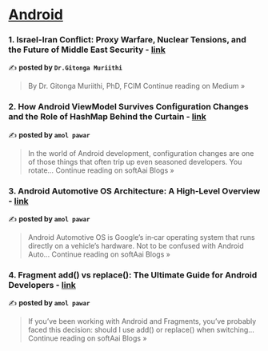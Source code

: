 
<h1><a href=https://medium.com/tag/android/recommended target="_blank" rel="noopener noreferrer">Android</a></h1>
<h3>1. Israel-Iran Conflict: Proxy Warfare, Nuclear Tensions, and the Future of Middle East Security - <a href="https://medium.com/@murithig/israel-iran-conflict-proxy-warfare-nuclear-tensions-and-the-future-of-middle-east-security-f79e79d1c74c?source=rss------android-5" target="_blank" rel="noopener noreferrer">link</a></h3>

✍️ **posted by `Dr.Gitonga Muriithi`**

<blockquote>By Dr. Gitonga Muriithi, PhD, FCIM
Continue reading on Medium »</blockquote>

<h3>2. How Android ViewModel Survives Configuration Changes and the Role of HashMap Behind the Curtain - <a href="https://medium.com/softaai-blogs/how-android-viewmodel-survives-configuration-changes-and-the-role-of-hashmap-behind-the-curtain-9e0d86c0cab5?source=rss------android-5" target="_blank" rel="noopener noreferrer">link</a></h3>

✍️ **posted by `amol pawar`**

<blockquote>In the world of Android development, configuration changes are one of those things that often trip up even seasoned developers. You rotate…
Continue reading on softAai Blogs »</blockquote>

<h3>3. Android Automotive OS Architecture: A High‑Level Overview - <a href="https://medium.com/softaai-blogs/android-automotive-os-architecture-a-high-level-overview-cc426324a460?source=rss------android-5" target="_blank" rel="noopener noreferrer">link</a></h3>

✍️ **posted by `amol pawar`**

<blockquote>Android Automotive OS is Google’s in‑car operating system that runs directly on a vehicle’s hardware. Not to be confused with Android Auto…
Continue reading on softAai Blogs »</blockquote>

<h3>4. Fragment add() vs replace(): The Ultimate Guide for Android Developers - <a href="https://medium.com/softaai-blogs/fragment-add-vs-replace-the-ultimate-guide-for-android-developers-2bdcbb0efcd5?source=rss------android-5" target="_blank" rel="noopener noreferrer">link</a></h3>

✍️ **posted by `amol pawar`**

<blockquote>If you’ve been working with Android and Fragments, you’ve probably faced this decision: should I use add() or replace() when switching…
Continue reading on softAai Blogs »</blockquote>


